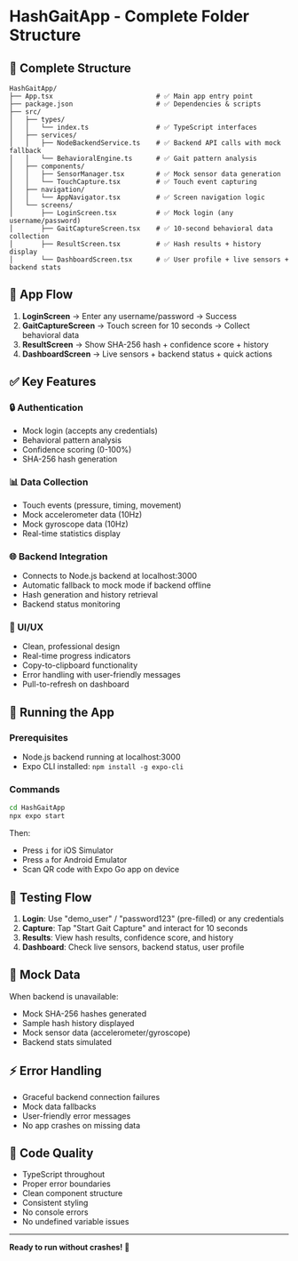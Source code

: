 # HashGaitApp - Complete Folder Structure

## 📁 Complete Structure

```
HashGaitApp/
├── App.tsx                          # ✅ Main app entry point
├── package.json                     # ✅ Dependencies & scripts  
├── src/
│   ├── types/
│   │   └── index.ts                 # ✅ TypeScript interfaces
│   ├── services/
│   │   ├── NodeBackendService.ts    # ✅ Backend API calls with mock fallback
│   │   └── BehavioralEngine.ts      # ✅ Gait pattern analysis
│   ├── components/
│   │   ├── SensorManager.tsx        # ✅ Mock sensor data generation
│   │   └── TouchCapture.tsx         # ✅ Touch event capturing
│   ├── navigation/
│   │   └── AppNavigator.tsx         # ✅ Screen navigation logic
│   └── screens/
│       ├── LoginScreen.tsx          # ✅ Mock login (any username/password)
│       ├── GaitCaptureScreen.tsx    # ✅ 10-second behavioral data collection
│       ├── ResultScreen.tsx         # ✅ Hash results + history display
│       └── DashboardScreen.tsx      # ✅ User profile + live sensors + backend stats
```

## 🎯 App Flow

1. **LoginScreen** → Enter any username/password → Success
2. **GaitCaptureScreen** → Touch screen for 10 seconds → Collect behavioral data  
3. **ResultScreen** → Show SHA-256 hash + confidence score + history
4. **DashboardScreen** → Live sensors + backend status + quick actions

## ✅ Key Features

### 🔒 Authentication
- Mock login (accepts any credentials)
- Behavioral pattern analysis
- Confidence scoring (0-100%)
- SHA-256 hash generation

### 📊 Data Collection  
- Touch events (pressure, timing, movement)
- Mock accelerometer data (10Hz)
- Mock gyroscope data (10Hz)
- Real-time statistics display

### 🌐 Backend Integration
- Connects to Node.js backend at localhost:3000
- Automatic fallback to mock mode if backend offline
- Hash generation and history retrieval
- Backend status monitoring

### 📱 UI/UX
- Clean, professional design
- Real-time progress indicators
- Copy-to-clipboard functionality
- Error handling with user-friendly messages
- Pull-to-refresh on dashboard

## 🚀 Running the App

### Prerequisites
- Node.js backend running at localhost:3000
- Expo CLI installed: `npm install -g expo-cli`

### Commands
```bash
cd HashGaitApp
npx expo start
```

Then:
- Press `i` for iOS Simulator
- Press `a` for Android Emulator
- Scan QR code with Expo Go app on device

## 🧪 Testing Flow

1. **Login**: Use "demo_user" / "password123" (pre-filled) or any credentials
2. **Capture**: Tap "Start Gait Capture" and interact for 10 seconds
3. **Results**: View hash results, confidence score, and history
4. **Dashboard**: Check live sensors, backend status, user profile

## 🔧 Mock Data

When backend is unavailable:
- Mock SHA-256 hashes generated
- Sample hash history displayed
- Mock sensor data (accelerometer/gyroscope)
- Backend stats simulated

## ⚡ Error Handling

- Graceful backend connection failures
- Mock data fallbacks
- User-friendly error messages
- No app crashes on missing data

## 📝 Code Quality

- TypeScript throughout
- Proper error boundaries
- Clean component structure
- Consistent styling
- No console errors
- No undefined variable issues

---

**Ready to run without crashes! 🎉**